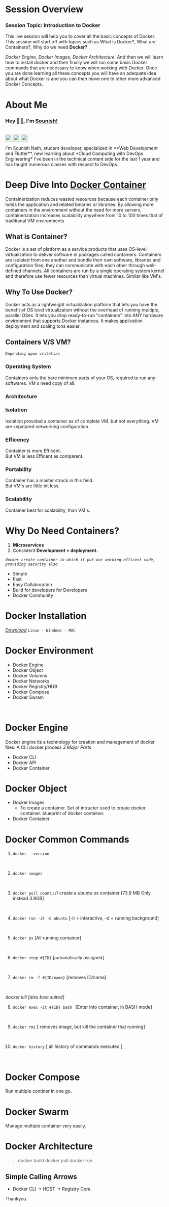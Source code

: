 # Session Overview

### Session Topic: Introduction to Docker

This live session will help you to cover all the basic concepts of Docker. This session will start off with topics such as What is Docker?, What are Containers?, Why do we need **Docker?**

*Docker Engine, Docker Images, Docker Architecture.*
And then we will learn how to install docker and then finally we will run some basic Docker commands that are necessary to know when working with Docker.
Once you are done learning all these concepts you will have an adequate idea about what Docker is and you can then move one to other more advanced Docker Concepts.

# About Me

### Hey 👋🏽, I'm [Sounish!](https://sounishnath.netlify.app/) 

<br/>

<a href="https://twitter.com/sounish1">
  <img align="left" alt="Sounish | Nath " width="22px" src="https://cdn.jsdelivr.net/npm/simple-icons@v3/icons/twitter.svg" />
</a>
<a href="https://www.linkedin.com/in/sounish-nath-897b30186/">
  <img align="left" alt="Sounish's LinkdeIN" width="22px" src="https://cdn.jsdelivr.net/npm/simple-icons@v3/icons/linkedin.svg" />
</a>

<a href="https://www.instagram.com/sounish003/">
  <img align="left" alt="Sounish's Instagram" width="22px" src="https://cdn.jsdelivr.net/npm/simple-icons@v3/icons/instagram.svg" />
</a>
<br />
<br />
I'm Sounish Nath, student developer, specialized in **Web Development and Flutter**, new learning about *Cloud Computing with DevOps Engineering*
I've been in the technical content side for the last 1 year and has taught numerous classes with respect to DevOps.

# Deep Dive Into [Docker Container](https://www.docker.com/)
Containerization reduces wasted resources because each container only holds the application and related binaries or libraries. By allowing more containers in the environment without the need for more servers, containerization increases scalability anywhere from 10 to 100 times that of traditional VM environments

## What is Container?
Docker is a set of platform as a service products that uses OS-level virtualization to deliver software in packages called containers. Containers are isolated from one another and bundle their own software, libraries and configuration files; they can communicate with each other through well-defined channels. All containers are run by a single operating system kernel and therefore use fewer resources than virtual machines. Similar like VM's.

## Why To Use Docker?
Docker acts as a lightweight virtualization platform that lets you have the benefit of OS level virtualization without the overhead of running multiple, parallel OSes. It lets you drop ready-to-run "containers" into ANY hardware environment that supports Docker instances. It makes application deployment and scaling tons easier.


## Containers V/S VM?
`Depending upon critetias`
<br/>

### Operating System
Containers onlu the bare minimum parts of your OS, required to run any softwares.
VM s need copy of all.

### Architecture

### Isolation
Isolation provided a container as of complete VM. but not everything.
VM are sepatared networking configuration.

### Efficency
Container is more Efficent.
<br/>
But VM is less Efficent as comparent.

### Portability
Container has a master strock in this field.
<br/>
But VM's are little bit less.

### Scalability
Container best for scalability, than VM's.

# Why Do Need Containers?
1. **Microservices**
2. Consistent **Development + deployment.**

*`docker create container in which it put our working efficent code, providing security also`*

- Simple
- Fast
- Easy Collaboration
- Build for developers for Developers
- Docker Community


# Docker Installation
*[Download](https://www.docker.com/get-started)*  `Linux - Windows - MAC`


# Docker Environment
- Docker Engine
- Docker Object
- Docker Volumns
- Docker Networks
- Docker Registry/HUB
- Docker Compose
- Docker Swram

<br />

# Docker Engine
Docker engine its a technology for creation and management of docker files. A CLI docker process
*3 Major Parts*
- Docker CLI
- Docker API
- Docker Container

# Docker Object
- Docker Images
    - To  create a container. Set of intructer used to create docker container. blueprint of docker container.
- Docker Container


# Docker Common Commands

1. `docker --version`
<br />

2. `docker images`
<br />

3. `docker pull ubuntu` // create a ubuntu os container [73.9 MB Only instead 3.9GB]
<br />

4. `docker run -it -d ubuntu` [-it = interactive, -d = running background]
<br />

5. `docker ps` [All running container]
<br />

6. `docker stop #{ID}` [automatically assigned]
<br />

7. `docker rm -f #{ID/name}` [removes ID/name]
<br />

*docker kill [also best suited]*

8. `docker exec -it #{ID} bash ` [Enter into container, in BASH mode]
<br />

9. `docker rmi` [ removes image, but kill the container that running]
<br />

10. `docker history` [ all history of commands executed ]
<br />


# Docker Compose
Run multiple continer in one go.

# Docker Swarm
Manage multiple container very easily.

# Docker Architecture
> docker build
> docker pull
> docker run
## Simple Calling Arrows
- Docker  CLI -> HOST -> Registry Core.


Thankyou. 